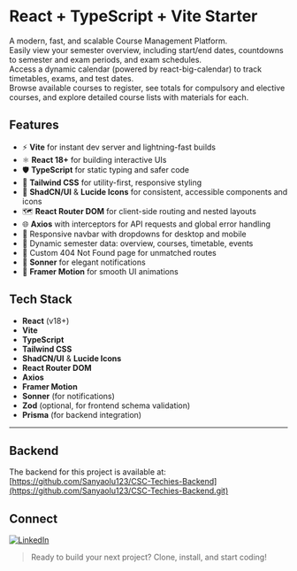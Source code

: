 # React + TypeScript + Vite Starter

A modern, fast, and scalable Course Management Platform.  
Easily view your semester overview, including start/end dates, countdowns to semester and exam periods, and exam schedules.  
Access a dynamic calendar (powered by react-big-calendar) to track timetables, exams, and test dates.  
Browse available courses to register, see totals for compulsory and elective courses, and explore detailed course lists with materials for each.

## Features

- ⚡ **Vite** for instant dev server and lightning-fast builds
- ⚛️ **React 18+** for building interactive UIs
- 🛡️ **TypeScript** for static typing and safer code
- 🎨 **Tailwind CSS** for utility-first, responsive styling
- 🧩 **ShadCN/UI** & **Lucide Icons** for consistent, accessible components and icons
- 🗺️ **React Router DOM** for client-side routing and nested layouts
- 🌐 **Axios** with interceptors for API requests and global error handling
- 📱 Responsive navbar with dropdowns for desktop and mobile
- 📅 Dynamic semester data: overview, courses, timetable, events
- 🚫 Custom 404 Not Found page for unmatched routes
- 🔔 **Sonner** for elegant notifications
- 💨 **Framer Motion** for smooth UI animations

## Tech Stack

- **React** (v18+)
- **Vite**
- **TypeScript**
- **Tailwind CSS**
- **ShadCN/UI** & **Lucide Icons**
- **React Router DOM**
- **Axios**
- **Framer Motion**
- **Sonner** (for notifications)
- **Zod** (optional, for frontend schema validation)
- **Prisma** (for backend integration)

---

## Backend

The backend for this project is available at:  
[https://github.com/Sanyaolu123/CSC-Techies-Backend](https://github.com/Sanyaolu123/CSC-Techies-Backend.git)

## Connect

[![LinkedIn](https://img.shields.io/badge/LinkedIn-Connect-blue?logo=linkedin)](https://www.linkedin.com/in/sanyaolu-abideen/)

> Ready to build your next project? Clone, install, and start coding!
